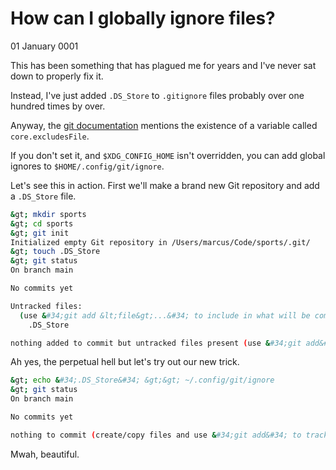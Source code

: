# How can I globally ignore files?
01 January 0001

This has been something that has plagued me for years and I&#39;ve never sat down to properly fix it.

Instead, I&#39;ve just added `.DS_Store` to `.gitignore` files probably over one hundred times by over.

Anyway, the [git documentation](https://git-scm.com/docs/git-config#Documentation/git-config.txt-coreexcludesFile) mentions the existence of a variable called `core.excludesFile`.

If you don&#39;t set it, and `$XDG_CONFIG_HOME` isn&#39;t overridden, you can add global ignores to `$HOME/.config/git/ignore`.

Let&#39;s see this in action. First we&#39;ll make a brand new Git repository and add a `.DS_Store` file.

```bash
&gt; mkdir sports
&gt; cd sports
&gt; git init
Initialized empty Git repository in /Users/marcus/Code/sports/.git/
&gt; touch .DS_Store
&gt; git status
On branch main

No commits yet

Untracked files:
  (use &#34;git add &lt;file&gt;...&#34; to include in what will be committed)
	.DS_Store

nothing added to commit but untracked files present (use &#34;git add&#34; to track)
```

Ah yes, the perpetual hell but let&#39;s try out our new trick.

```bash
&gt; echo &#34;.DS_Store&#34; &gt;&gt; ~/.config/git/ignore
&gt; git status
On branch main

No commits yet

nothing to commit (create/copy files and use &#34;git add&#34; to track)
```

Mwah, beautiful.
